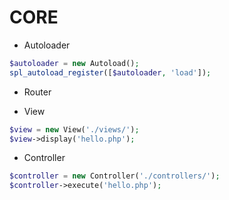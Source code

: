 # CORE

* Autoloader
```php
$autoloader = new Autoload();
spl_autoload_register([$autoloader, 'load']);
```

* Router

* View
```php
$view = new View('./views/');
$view->display('hello.php');
```

* Controller
```php
$controller = new Controller('./controllers/');
$controller->execute('hello.php');
```

